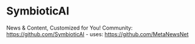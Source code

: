 # SymbioticAI
News &amp; Content, Customized for You! Community: https://github.com/SymbioticAI - uses: https://github.com/MetaNewsNet
